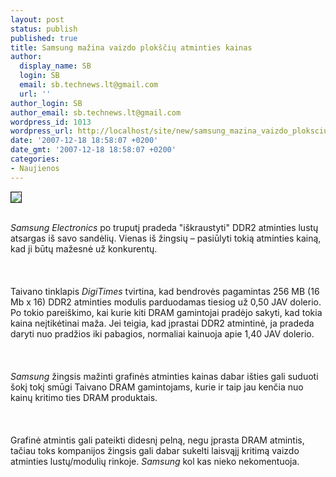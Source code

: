 ```yaml
---
layout: post
status: publish
published: true
title: Samsung mažina vaizdo plokščių atminties kainas
author:
  display_name: SB
  login: SB
  email: sb.technews.lt@gmail.com
  url: ''
author_login: SB
author_email: sb.technews.lt@gmail.com
wordpress_id: 1013
wordpress_url: http://localhost/site/new/samsung_mazina_vaizdo_ploksciu_atminties_kainas/
date: '2007-12-18 18:58:07 +0200'
date_gmt: '2007-12-18 18:58:07 +0200'
categories:
- Naujienos
---
```

<div class="imgright"><img src="http://tbn0.google.com/images?q=tbn:m7uEN2x-ypi4aM:http://www.misterphone.it/file/samsung_logo.jpg" border="1"></div>
<p><br><i>Samsung Electronics</i> po truputį pradeda &quot;iškraustyti&quot; DDR2 atminties lustų atsargas iš savo sandėlių. Vienas iš žingsių – pasiūlyti tokią atminties kainą, kad ji būtų mažesnė už konkurentų.<br />
<br><br />
<br>Taivano tinklapis <i>DigiTimes</i> tvirtina, kad bendrovės pagamintas 256 MB (16 Mb x 16) DDR2 atminties modulis parduodamas tiesiog už 0,50 JAV dolerio. Po tokio pareiškimo, kai kurie kiti DRAM gamintojai pradėjo sakyti, kad tokia kaina neįtikėtinai maža. Jei teigia, kad įprastai DDR2 atmintinė, ja pradeda daryti nuo pradžios iki pabagios, normaliai kainuoja apie 1,40 JAV dolerio.<br />
<br><br />
<br><i>Samsung</i> žingsis mažinti grafinės atminties kainas dabar išties gali suduoti šokį tokį smūgi Taivano DRAM gamintojams, kurie ir taip jau kenčia nuo kainų kritimo ties DRAM produktais.<br />
<br><br />
<br>Grafinė atmintis gali pateikti didesnį pelną, negu įprasta DRAM atmintis, tačiau toks kompanijos žingsis gali dabar sukelti laisvąjį kritimą vaizdo atminties lustų/modulių rinkoje. <i>Samsung</i> kol kas nieko nekomentuoja.<br />
<br></p>
